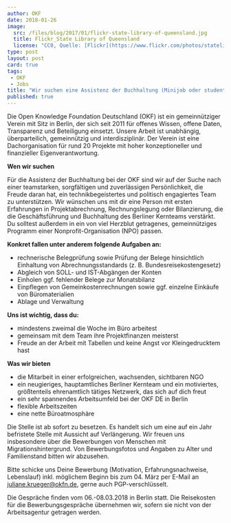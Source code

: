 ```yaml
---
author: OKF
date: 2018-01-26 
image:
  src: /files/blog/2017/01/flickr-state-library-of-queensland.jpg
  title: Flickr_State Library of Queensland
  license: "CC0, Quelle: [Flickr](https://www.flickr.com/photos/statelibraryqueensland/3219069891/in/photolist-5Uszk2-9uR1dn-8njtj3-ajsBLH-bFoYtX-fmHa3L-fcvwEM-6Rs7a9-8amQJJ-dWXUzG-cqAKgJ-hKCuvT-qoHkXL-9D3vSu-8rWEFV-cL1xu1-6Ro4c6-6Ro3HX-8nYiep-6o6cpV-6pAPsT-6bJirV-9nw5zW-ecrAZB-c4cVC7-hHPTBe-dcE2YL-9WeSMp-cKXUgN-64ESGS-fepHQ1-qrf3jr-bUr4os-ec3yXd-bsu6Co-9M5sip-8o2y1s-8njtAL-8njs8S-dWXV4w-5J7Q2k-qh8Dht-8ngjUD-8vNAMa-4i7B9z-6pEXQf-5SGTuA-9s7jAX-8njsXS-ek1kNh)"
type: post
layout: post
card: true
tags:
 - OKF
 - Jobs
title: "Wir suchen eine Assistenz der Buchhaltung (Minijob oder studentische Hilfskraft, 10h, ab sofort)"
published: true 
---
```


Die Open Knowledge Foundation Deutschland (OKF) ist ein gemeinnütziger Verein mit Sitz in
Berlin, der sich seit 2011 für offenes Wissen, offene Daten, Transparenz und Beteiligung
einsetzt. Unsere Arbeit ist unabhängig, überparteilich, gemeinnützig und interdisziplinär. Der
Verein ist eine Dachorganisation für rund 20 Projekte mit hoher konzeptioneller und
finanzieller Eigenverantwortung.

**Wen wir suchen**

Für die Assistenz der Buchhaltung bei der OKF sind wir auf der Suche nach einer teamstarken,
sorgfältigen und zuverlässigen Persönlichkeit, die Freude daran hat, ein technikbegeistertes
und politisch engagiertes Team zu unterstützen. Wir wünschen uns mit dir eine Person mit
ersten Erfahrungen in Projektabrechnung, Rechnungslegung oder Bilanzierung, die die
Geschäftsführung und Buchhaltung des Berliner Kernteams verstärkt. Du solltest außerdem in
ein von viel Herzblut getragenes, gemeinnütziges Programm einer Nonprofit-Organisation
(NPO) passen.

**Konkret fallen unter anderem folgende Aufgaben an:**
- rechnerische Belegprüfung sowie Prüfung der Belege hinsichtlich Einhaltung von
Abrechnungsstandards (z. B. Bundesreisekostengesetz)
- Abgleich von SOLL- und IST-Abgängen der Konten
- Einholen ggf. fehlender Belege zur Monatsbilanz
- Einpflegen von Gemeinkostenrechnungen sowie ggf. einzelne Einkäufe von
Büromaterialien
- Ablage und Verwaltung

**Uns ist wichtig, dass du:**
- mindestens zweimal die Woche im Büro arbeitest
- gemeinsam mit dem Team ihre Projektfinanzen meisterst
- Freude an der Arbeit mit Tabellen und keine Angst vor Kleingedrucktem hast

**Was wir bieten**
- die Mitarbeit in einer erfolgreichen, wachsenden, sichtbaren NGO
- ein neugieriges, hauptamtliches Berliner Kernteam und ein motiviertes, größtenteils
ehrenamtlich tätiges Netzwerk, das sich auf dich freut
- ein sehr spannendes Arbeitsumfeld bei der OKF DE in Berlin
- flexible Arbeitszeiten
- eine nette Büroatmosphäre

Die Stelle ist ab sofort zu besetzen. Es handelt sich um eine auf ein Jahr befristete Stelle mit Aussicht auf Verlängerung.
Wir freuen uns insbesondere über die Bewerbungen von Menschen mit
Migrationshintergrund. Von Bewerbungsfotos und Angaben zu Alter und Familienstand bitten
wir abzusehen.

Bitte schicke uns Deine Bewerbung (Motivation, Erfahrungsnachweise, Lebenslauf) inkl.
möglichem Beginn bis zum 04. März per E-Mail an juliane.krueger@okfn.de, gerne auch
PGP-verschlüsselt.

Die Gespräche finden vom 06.-08.03.2018 in Berlin statt. Die Reisekosten für die
Bewerbungsgespräche übernehmen wir, sofern sie nicht von der Arbeitsagentur getragen
werden.
